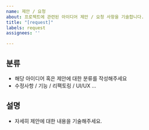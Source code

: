 ```yaml
---
name: 제안 / 요청
about: 프로젝트에 관련된 아이디어 제안 / 요청 사항을 기술합니다.
title: "[request]"
labels: request
assignees: ''

---
```


## 분류
- 해당 아이디어 혹은 제안에 대한 분류를 작성해주세요
- 수정사항 / 기능 / 리팩토링 / UI/UX ...

## 설명
- 자세히 제안에 대한 내용을 기술해주세요.

